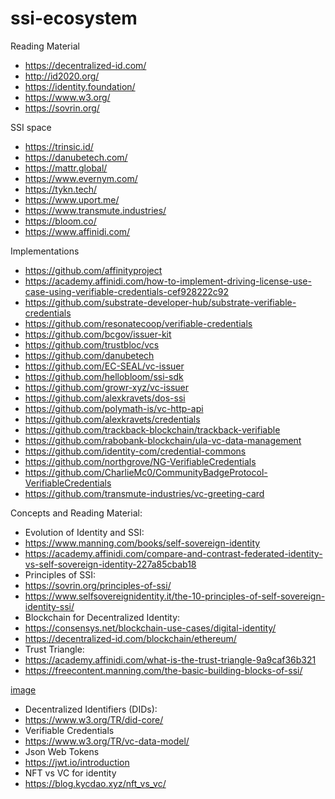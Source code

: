 # ssi-ecosystem

Reading Material
- https://decentralized-id.com/
- http://id2020.org/
- https://identity.foundation/
- https://www.w3.org/
- https://sovrin.org/

SSI space
- https://trinsic.id/
- https://danubetech.com/
- https://mattr.global/
- https://www.evernym.com/
- https://tykn.tech/
- https://www.uport.me/
- https://www.transmute.industries/
- https://bloom.co/
- https://www.affinidi.com/


Implementations
- https://github.com/affinityproject
- https://academy.affinidi.com/how-to-implement-driving-license-use-case-using-verifiable-credentials-cef928222c92
- https://github.com/substrate-developer-hub/substrate-verifiable-credentials
- https://github.com/resonatecoop/verifiable-credentials
- https://github.com/bcgov/issuer-kit
- https://github.com/trustbloc/vcs
- https://github.com/danubetech
- https://github.com/EC-SEAL/vc-issuer
- https://github.com/hellobloom/ssi-sdk
- https://github.com/growr-xyz/vc-issuer
- https://github.com/alexkravets/dos-ssi
- https://github.com/polymath-is/vc-http-api
- https://github.com/alexkravets/credentials
- https://github.com/trackback-blockchain/trackback-verifiable
- https://github.com/rabobank-blockchain/ula-vc-data-management
- https://github.com/identity-com/credential-commons
- https://github.com/northgrove/NG-VerifiableCredentials
- https://github.com/CharlieMc0/CommunityBadgeProtocol-VerifiableCredentials
- https://github.com/transmute-industries/vc-greeting-card



Concepts and Reading Material:
- Evolution of Identity and SSI:
 - https://www.manning.com/books/self-sovereign-identity
 - https://academy.affinidi.com/compare-and-contrast-federated-identity-vs-self-sovereign-identity-227a85cbab18   
- Principles of SSI:
 - https://sovrin.org/principles-of-ssi/
 - https://www.selfsovereignidentity.it/the-10-principles-of-self-sovereign-identity-ssi/
- Blockchain for Decentralized Identity: 
 - https://consensys.net/blockchain-use-cases/digital-identity/
 - https://decentralized-id.com/blockchain/ethereum/
- Trust Triangle: 
 - https://academy.affinidi.com/what-is-the-trust-triangle-9a9caf36b321 
 - https://freecontent.manning.com/the-basic-building-blocks-of-ssi/


[image](https://user-images.githubusercontent.com/28490858/165139025-9b3f35e4-6d6a-4f40-ba9b-a44a4dae4b41.png)



- Decentralized Identifiers (DIDs): 
 - https://www.w3.org/TR/did-core/
- Verifiable Credentials
 - https://www.w3.org/TR/vc-data-model/
- Json Web Tokens
 - https://jwt.io/introduction
- NFT vs VC for identity
 - https://blog.kycdao.xyz/nft_vs_vc/
 
 
